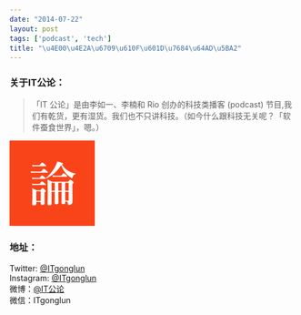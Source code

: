 ```yaml
---
date: "2014-07-22"
layout: post
tags: ['podcast', 'tech']
title: "\u4E00\u4E2A\u6709\u610F\u601D\u7684\u64AD\u5BA2"
---
```



### 关于IT公论： 
>「IT 公论」是由李如一、李楠和 Rio 创办的科技类播客 (podcast) 节目,我们有乾货，更有湿货。我们也不只讲科技。（如今什么跟科技无关呢？「软件蚕食世界」，嗯。）  

<a class="no-dec" href="//www.itgonglun.com"  target="_blank">
	<img class="cover" src="/images/itgonglun.png" style="width:150px">
</a>    

<!--more--> 

### 地址：  

Twitter:  [@ITgonglun](https://twitter.com/itgonglun)   
Instagram: [@ITgonglun](//instagram.com/itgonglun)  
微博：[@IT公论](//weibo.com/ITgonglun)  
微信：ITgonglun  
